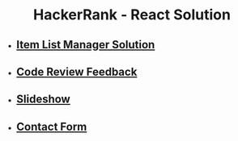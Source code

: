 <div align="center">
  <h1 align="center">HackerRank - React Solution</h1>
</div>

- ## [Item List Manager Solution](https://github.com/dilarauluturhan/hackerrank-react-solutions/tree/master/item-list-manager)
- ## [Code Review Feedback](https://github.com/dilarauluturhan/hackerrank-react-solutions/tree/master/code-review-feedback)
- ## [Slideshow](https://github.com/dilarauluturhan/hackerrank-react-solutions/tree/master/slideshow)
- ## [Contact Form](https://github.com/dilarauluturhan/hackerrank-react-solutions/tree/master/contact-form)
